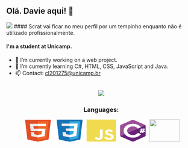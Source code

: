 ## Olá. Davie aqui! 👋

<img src="https://user-images.githubusercontent.com/507615/90595977-95e70e80-e220-11ea-864a-6a61adaff212.png"/>
#### Scrat vai ficar no meu perfil por um tempinho enquanto não é utilizado profissionalmente.

#### I'm a student at Unicamp.

- 🔭 I’m currently working on a web project. 
- 🌱 I’m currently learning C#, HTML, CSS, JavaScript and Java.
- 📫 Contact: cl201275@unicamp.br

<br>
<div align="center">
<img src="https://github-readme-stats.vercel.app/api?username=daviesf&show_icons=true&theme=github_dark&count_private=true"/>
  </div>
  <div align="center" style="display: inline_block">
  
### Languages:
  <img align="center" height="60" width="80" src="https://raw.githubusercontent.com/devicons/devicon/master/icons/html5/html5-original.svg">
  <img align="center" height="60" width="80" src="https://raw.githubusercontent.com/devicons/devicon/master/icons/css3/css3-original.svg">
  <img align="center" height="60" width="80" src="https://raw.githubusercontent.com/devicons/devicon/master/icons/javascript/javascript-plain.svg">
  <img align="center" height="60" width="80" src="https://raw.githubusercontent.com/devicons/devicon/master/icons/csharp/csharp-original.svg">
  <img align="center" height="60" width="80" src="https://cdn.jsdelivr.net/gh/devicons/devicon/icons/java/java-original.svg" />       
</div>
       
